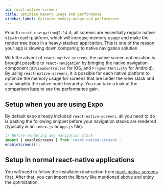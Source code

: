 ```yaml
---
id: react-native-screens
title: Optimize memory usage and performance
sidebar_label: Optimize memory usage and performance
---
```


Prior to `react-navigation@2.14.0`, all screens are essentially regular native `View` in each platform, which will increase memory usage and make the render tree deep in a heavy-stacked application. This is one of the reason your app is slowing down comparing to native navigation solution.

With the advent of `react-native-screens`, the native screen optimization is brought possible to `react-navigation` by bringing the native navigation component (`UIViewController` for iOS, and `FragmentActivity` for Android). By using `react-native-screens`, it is possible for each native platform to optimize the memory usage for screens that are under the view stack and also simplify the native node hierarchy. You can take a look at the comparison [here](https://twitter.com/janicduplessis/status/1039979591815897088?s=21) to see the performance gain.

## Setup when you are using Expo

By default expo already included `react-native-screens`, all you need to do is pasting the following snippet before your navigation stacks are rendered (typically in an `index.js` or `App.js` file):

```js
// Before rendering any navigation stack
import { enableScreens } from 'react-native-screens';
enableScreens();
```

## Setup in normal react-native applications

You will need to follow the installation instruction from [react-native-screens](https://github.com/software-mansion/react-native-screens) first. After that, you can import the library like mentioned above and enjoy the optimization.
